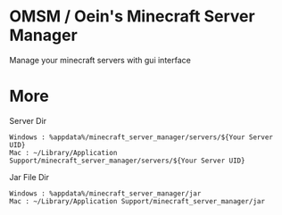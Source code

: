 # OMSM / Oein's Minecraft Server Manager

Manage your minecraft servers with gui interface

# More
Server Dir
```
Windows : %appdata%/minecraft_server_manager/servers/${Your Server UID}
Mac : ~/Library/Application Support/minecraft_server_manager/servers/${Your Server UID}
```
Jar File Dir
```
Windows : %appdata%/minecraft_server_manager/jar
Mac : ~/Library/Application Support/minecraft_server_manager/jar
```